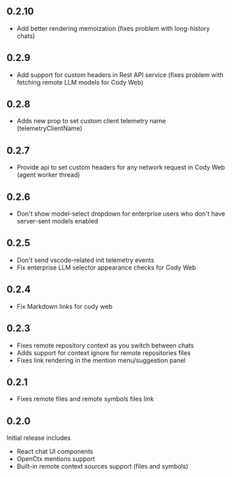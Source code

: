## 0.2.10
- Add better rendering memoization (fixes problem with long-history chats) 

## 0.2.9 
- Add support for custom headers in Rest API service
(fixes problem with fetching remote LLM models for Cody Web) 

## 0.2.8
- Adds new prop to set custom client telemetry name (telemetryClientName)

## 0.2.7
- Provide api to set custom headers for any network request in Cody Web (agent worker thread)

## 0.2.6
- Don't show model-select dropdown for enterprise users who don't have server-sent models enabled

## 0.2.5
- Don't send vscode-related init telemetry events 
- Fix enterprise LLM selector appearance checks for Cody Web 

## 0.2.4
- Fix Markdown links for cody web 

## 0.2.3
- Fixes remote repository context as you switch between chats
- Adds support for context ignore for remote repositories files
- Fixes link rendering in the mention menu/suggestion panel

## 0.2.1
- Fixes remote files and remote symbols files link

## 0.2.0

Initial release includes

- React chat UI components 
- OpenCtx mentions support
- Built-in remote context sources support (files and symbols)

